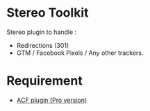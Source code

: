 # Stereo Toolkit

Stereo plugin to handle :
- Redirections (301)
- GTM / Facebook Pixels / Any other trackers.

# Requirement
<ul>
    <li><a href="https://www.advancedcustomfields.com/" target="_blank">ACF plugin (Pro version)</a></li>
</ul>
